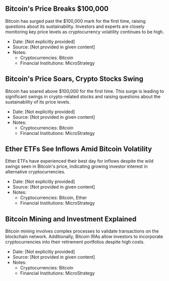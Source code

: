 ## Bitcoin's Price Breaks $100,000

Bitcoin has surged past the $100,000 mark for the first time, raising questions about its sustainability. Investors and experts are closely monitoring key price levels as cryptocurrency volatility continues to be high.

- Date: [Not explicitly provided]
- Source: [Not provided in given content]
- Notes: 
  - Cryptocurrencies: Bitcoin
  - Financial Institutions: MicroStrategy

## Bitcoin's Price Soars, Crypto Stocks Swing

Bitcoin has soared above $100,000 for the first time. This surge is leading to significant swings in crypto-related stocks and raising questions about the sustainability of its price levels.

- Date: [Not explicitly provided]
- Source: [Not provided in given content]
- Notes:
  - Cryptocurrencies: Bitcoin
  - Financial Institutions: MicroStrategy

## Ether ETFs See Inflows Amid Bitcoin Volatility

Ether ETFs have experienced their best day for inflows despite the wild swings seen in Bitcoin's price, indicating growing investor interest in alternative cryptocurrencies.

- Date: [Not explicitly provided]
- Source: [Not provided in given content]
- Notes:
  - Cryptocurrencies: Bitcoin, Ether
  - Financial Institutions: MicroStrategy

## Bitcoin Mining and Investment Explained

Bitcoin mining involves complex processes to validate transactions on the blockchain network. Additionally, Bitcoin IRAs allow investors to incorporate cryptocurrencies into their retirement portfolios despite high costs.

- Date: [Not explicitly provided]
- Source: [Not provided in given content]
- Notes:
  - Cryptocurrencies: Bitcoin
  - Financial Institutions: MicroStrategy